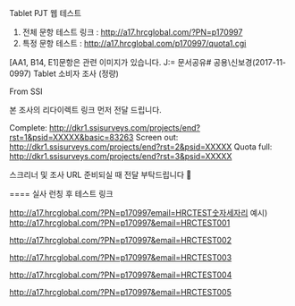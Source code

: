 Tablet PJT 웹 테스트

1. 전체 문항 테스트 링크 : http://a17.hrcglobal.com/?PN=p170997
2. 특정 문항 테스트 : http://a17.hrcglobal.com/p170997/quota1.cgi


[AA1, B14, E1]문항은 관련 이미지가 있습니다.
J:\= 문서공유\# 공용\신보경\(2017-11-0997) Tablet 소비자 조사 (정량) 


From SSI


본 조사의 리다이렉트 링크 먼저 전달 드립니다.

Complete:  http://dkr1.ssisurveys.com/projects/end?rst=1&psid=XXXXX&basic=83263
Screen out: http://dkr1.ssisurveys.com/projects/end?rst=2&psid=XXXXX
Quota full: http://dkr1.ssisurveys.com/projects/end?rst=3&psid=XXXXX

스크리너 및 조사 URL 준비되실 때 전달 부탁드립니다  


====
실사 런칭 후 테스트 링크


http://a17.hrcglobal.com/?PN=p170997email=HRCTEST숫자세자리
예시) 
http://a17.hrcglobal.com/?PN=p170997&email=HRCTEST001

http://a17.hrcglobal.com/?PN=p170997&email=HRCTEST002

http://a17.hrcglobal.com/?PN=p170997&email=HRCTEST003

http://a17.hrcglobal.com/?PN=p170997&email=HRCTEST004

http://a17.hrcglobal.com/?PN=p170997&email=HRCTEST005

